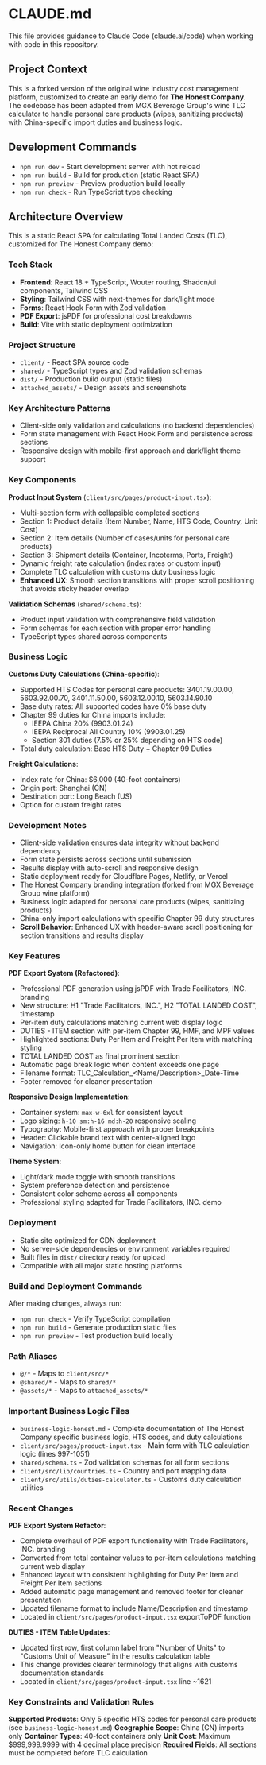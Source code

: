 # CLAUDE.md

This file provides guidance to Claude Code (claude.ai/code) when working with code in this repository.

## Project Context

This is a forked version of the original wine industry cost management platform, customized to create an early demo for **The Honest Company**. The codebase has been adapted from MGX Beverage Group's wine TLC calculator to handle personal care products (wipes, sanitizing products) with China-specific import duties and business logic.

## Development Commands

- `npm run dev` - Start development server with hot reload
- `npm run build` - Build for production (static React SPA)
- `npm run preview` - Preview production build locally
- `npm run check` - Run TypeScript type checking

## Architecture Overview

This is a static React SPA for calculating Total Landed Costs (TLC), customized for The Honest Company demo:

### Tech Stack
- **Frontend**: React 18 + TypeScript, Wouter routing, Shadcn/ui components, Tailwind CSS
- **Styling**: Tailwind CSS with next-themes for dark/light mode
- **Forms**: React Hook Form with Zod validation
- **PDF Export**: jsPDF for professional cost breakdowns
- **Build**: Vite with static deployment optimization

### Project Structure
- `client/` - React SPA source code
- `shared/` - TypeScript types and Zod validation schemas
- `dist/` - Production build output (static files)
- `attached_assets/` - Design assets and screenshots

### Key Architecture Patterns
- Client-side only validation and calculations (no backend dependencies)
- Form state management with React Hook Form and persistence across sections
- Responsive design with mobile-first approach and dark/light theme support

### Key Components

**Product Input System** (`client/src/pages/product-input.tsx`):
- Multi-section form with collapsible completed sections
- Section 1: Product details (Item Number, Name, HTS Code, Country, Unit Cost)
- Section 2: Item details (Number of cases/units for personal care products)
- Section 3: Shipment details (Container, Incoterms, Ports, Freight)
- Dynamic freight rate calculation (index rates or custom input)
- Complete TLC calculation with customs duty business logic
- **Enhanced UX**: Smooth section transitions with proper scroll positioning that avoids sticky header overlap

**Validation Schemas** (`shared/schema.ts`):
- Product input validation with comprehensive field validation
- Form schemas for each section with proper error handling
- TypeScript types shared across components

### Business Logic

**Customs Duty Calculations (China-specific)**:
- Supported HTS Codes for personal care products: 3401.19.00.00, 5603.92.00.70, 3401.11.50.00, 5603.12.00.10, 5603.14.90.10
- Base duty rates: All supported codes have 0% base duty
- Chapter 99 duties for China imports include:
  - IEEPA China 20% (9903.01.24)
  - IEEPA Reciprocal All Country 10% (9903.01.25)
  - Section 301 duties (7.5% or 25% depending on HTS code)
- Total duty calculation: Base HTS Duty + Chapter 99 Duties

**Freight Calculations**:
- Index rate for China: $6,000 (40-foot containers)
- Origin port: Shanghai (CN)
- Destination port: Long Beach (US)
- Option for custom freight rates

### Development Notes

- Client-side validation ensures data integrity without backend dependency
- Form state persists across sections until submission
- Results display with auto-scroll and responsive design
- Static deployment ready for Cloudflare Pages, Netlify, or Vercel
- The Honest Company branding integration (forked from MGX Beverage Group wine platform)
- Business logic adapted for personal care products (wipes, sanitizing products)
- China-only import calculations with specific Chapter 99 duty structures
- **Scroll Behavior**: Enhanced UX with header-aware scroll positioning for section transitions and results display

### Key Features

**PDF Export System (Refactored)**:
- Professional PDF generation using jsPDF with Trade Facilitators, INC. branding
- New structure: H1 "Trade Facilitators, INC.", H2 "TOTAL LANDED COST", timestamp
- Per-item duty calculations matching current web display logic
- DUTIES - ITEM section with per-item Chapter 99, HMF, and MPF values
- Highlighted sections: Duty Per Item and Freight Per Item with matching styling
- TOTAL LANDED COST as final prominent section
- Automatic page break logic when content exceeds one page
- Filename format: TLC_Calculation_<Name/Description>_Date-Time
- Footer removed for cleaner presentation

**Responsive Design Implementation**:
- Container system: `max-w-6xl` for consistent layout
- Logo sizing: `h-10 sm:h-16 md:h-20` responsive scaling
- Typography: Mobile-first approach with proper breakpoints
- Header: Clickable brand text with center-aligned logo
- Navigation: Icon-only home button for clean interface

**Theme System**:
- Light/dark mode toggle with smooth transitions
- System preference detection and persistence
- Consistent color scheme across all components
- Professional styling adapted for Trade Facilitators, INC. demo

### Deployment
- Static site optimized for CDN deployment
- No server-side dependencies or environment variables required
- Built files in `dist/` directory ready for upload
- Compatible with all major static hosting platforms

### Build and Deployment Commands
After making changes, always run:
- `npm run check` - Verify TypeScript compilation
- `npm run build` - Generate production static files
- `npm run preview` - Test production build locally

### Path Aliases
- `@/*` - Maps to `client/src/*`
- `@shared/*` - Maps to `shared/*`
- `@assets/*` - Maps to `attached_assets/*`

### Important Business Logic Files
- `business-logic-honest.md` - Complete documentation of The Honest Company specific business logic, HTS codes, and duty calculations
- `client/src/pages/product-input.tsx` - Main form with TLC calculation logic (lines 997-1051)
- `shared/schema.ts` - Zod validation schemas for all form sections
- `client/src/lib/countries.ts` - Country and port mapping data
- `client/src/utils/duties-calculator.ts` - Customs duty calculation utilities

### Recent Changes

**PDF Export System Refactor**:
- Complete overhaul of PDF export functionality with Trade Facilitators, INC. branding
- Converted from total container values to per-item calculations matching current web display
- Enhanced layout with consistent highlighting for Duty Per Item and Freight Per Item sections
- Added automatic page management and removed footer for cleaner presentation
- Updated filename format to include Name/Description and timestamp
- Located in `client/src/pages/product-input.tsx` exportToPDF function

**DUTIES - ITEM Table Updates**:
- Updated first row, first column label from "Number of Units" to "Customs Unit of Measure" in the results calculation table
- This change provides clearer terminology that aligns with customs documentation standards
- Located in `client/src/pages/product-input.tsx` line ~1621

### Key Constraints and Validation Rules

**Supported Products**: Only 5 specific HTS codes for personal care products (see `business-logic-honest.md`)
**Geographic Scope**: China (CN) imports only
**Container Types**: 40-foot containers only
**Unit Cost**: Maximum $999,999.9999 with 4 decimal place precision
**Required Fields**: All sections must be completed before TLC calculation